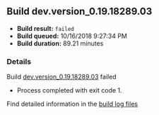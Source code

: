 ## Build dev.version_0.19.18289.03
- **Build result:** `failed`
- **Build queued:** 10/16/2018 9:27:34 PM
- **Build duration:** 89.21 minutes
### Details
Build [dev.version_0.19.18289.03](https://winappstudio.visualstudio.com/web/build.aspx?pcguid=a4ef43be-68ce-4195-a619-079b4d9834c2&builduri=vstfs%3a%2f%2f%2fBuild%2fBuild%2f26424) failed

+ Process completed with exit code 1.

Find detailed information in the [build log files](https://uwpctdiags.blob.core.windows.net/buildlogs/dev.version_0.19.18289.03_logs.zip)
